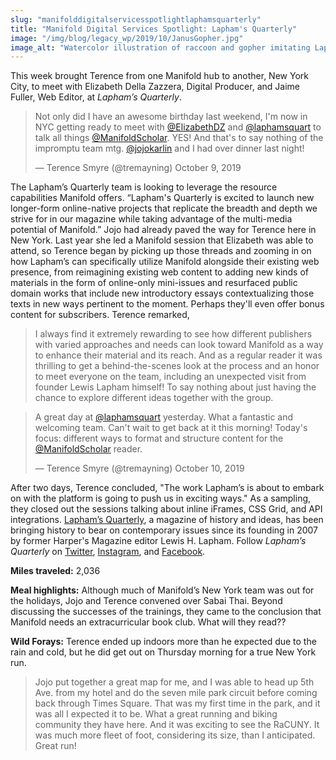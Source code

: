 ```yaml
---
slug: "manifolddigitalservicesspotlightlaphamsquarterly"
title: "Manifold Digital Services Spotlight: Lapham's Quarterly"
image: "/img/blog/legacy_wp/2019/10/JanusGopher.jpg"
image_alt: "Watercolor illustration of raccoon and gopher imitating Lapham's logo Janus"
---
```


This week brought Terence from one Manifold hub to another, New York City, to meet with Elizabeth Della Zazzera, Digital Producer, and Jaime Fuller, Web Editor, at *Lapham’s Quarterly*.


<!--truncate-->

> Not only did I have an awesome birthday last weekend, I'm now in NYC getting ready to meet with [@ElizabethDZ](https://twitter.com/ElizabethDZ?ref_src=twsrc%5Etfw) and [@laphamsquart](https://twitter.com/laphamsquart?ref_src=twsrc%5Etfw) to talk all things [@ManifoldScholar](https://twitter.com/ManifoldScholar?ref_src=twsrc%5Etfw). YES! And that's to say nothing of the impromptu team mtg. [@jojokarlin](https://twitter.com/jojokarlin?ref_src=twsrc%5Etfw) and I had over dinner last night!
>
> — Terence Smyre (@tremayning) October 9, 2019

<script async="" src="https://platform.twitter.com/widgets.js" charset="utf-8"></script>The Lapham’s Quarterly team is looking to leverage the resource capabilities Manifold offers. “Lapham's Quarterly is excited to launch new longer-form online-native projects that replicate the breadth and depth we strive for in our magazine while taking advantage of the multi-media potential of Manifold.” Jojo had already paved the way for Terence here in New York. Last year she led a Manifold session that Elizabeth was able to attend, so Terence began by picking up those threads and zooming in on how Lapham’s can specifically utilize Manifold alongside their existing web presence, from reimagining existing web content to adding new kinds of materials in the form of online-only mini-issues and resurfaced public domain works that include new introductory essays contextualizing those texts in new ways pertinent to the moment. Perhaps they'll even offer bonus content for subscribers. Terence remarked,

> I always find it extremely rewarding to see how different publishers with varied approaches and needs can look toward Manifold as a way to enhance their material and its reach. And as a regular reader it was thrilling to get a behind-the-scenes look at the process and an honor to meet everyone on the team, including an unexpected visit from founder Lewis Lapham himself! To say nothing about just having the chance to explore different ideas together with the group.

> A great day at [@laphamsquart](https://twitter.com/laphamsquart?ref_src=twsrc%5Etfw) yesterday. What a fantastic and welcoming team. Can't wait to get back at it this morning! Today's focus: different ways to format and structure content for the [@ManifoldScholar](https://twitter.com/ManifoldScholar?ref_src=twsrc%5Etfw) reader.
>
> — Terence Smyre (@tremayning) October 10, 2019

After two days, Terence concluded, "The work Lapham’s is about to embark on with the platform is going to push us in exciting ways."&nbsp;As a sampling, they closed out the sessions talking about inline iFrames, CSS Grid, and API integrations. [Lapham’s Quarterly](https://www.laphamsquarterly.org/), a magazine of history and ideas, has been bringing history to bear on contemporary issues since its founding in 2007 by former Harper's Magazine editor Lewis H. Lapham. Follow *Lapham’s Quarterly* on [Twitter](https://twitter.com/laphamsquart), [Instagram](https://www.instagram.com/laphamsquart/), and [Facebook](https://www.facebook.com/LaphamsQuarterly/).


**Miles traveled:** 2,036

**Meal highlights:** Although much of Manifold’s New York team was out for the holidays, Jojo and Terence convened over Sabai Thai. Beyond discussing the successes of the trainings, they came to the conclusion that Manifold needs an extracurricular book club. What will they read??

**Wild Forays:** Terence ended up indoors more than he expected due to the rain and cold, but he did get out on Thursday morning for a true New York run.

> Jojo put together a great map for me, and I was able to head up 5th Ave. from my hotel and do the seven mile park circuit before coming back through Times Square. That was my first time in the park, and it was all I expected it to be. What a great running and biking community they have here. And it was exciting to see the RaCUNY. It was much more fleet of foot, considering its size, than I anticipated. Great run!



